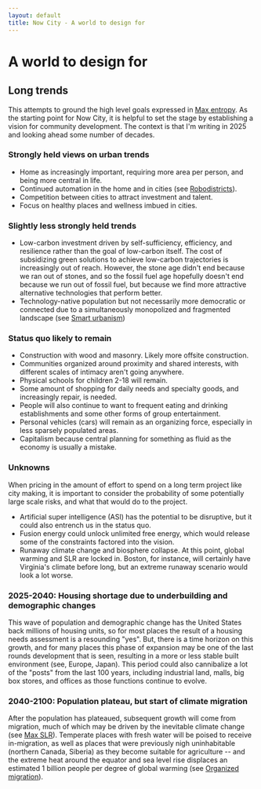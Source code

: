 ```yaml
---
layout: default
title: Now City - A world to design for
---
```

# A world to design for

## Long trends
This attempts to ground the high level goals expressed in [Max entropy](Max%20entropy.md). As the starting point for Now City, it is helpful to set the stage by establishing a vision for community development. The context is that I'm writing in 2025 and looking ahead some number of decades. 
### Strongly held views on urban trends
- Home as increasingly important, requiring more area per person, and being more central in life.
- Continued automation in the home and in cities (see [Robodistricts](Robodistricts.md)).
- Competition between cities to attract investment and talent.
- Focus on healthy places and wellness imbued in cities.
### Slightly less strongly held trends
- Low-carbon investment driven by self-sufficiency, efficiency, and resilience rather than the goal of low-carbon itself. The cost of subsidizing green solutions to achieve low-carbon trajectories is increasingly out of reach. However, the stone age didn't end because we ran out of stones, and so the fossil fuel age hopefully doesn't end because we run out of fossil fuel, but because we find more attractive alternative technologies that perform better.
- Technology-native population but not necessarily more democratic or connected due to a simultaneously monopolized and fragmented landscape (see [Smart urbanism](Smart%20urbanism.md))
### Status quo likely to remain
- Construction with wood and masonry. Likely more offsite construction.
- Communities organized around proximity and shared interests, with different scales of intimacy aren't going anywhere. 
- Physical schools for children 2-18 will remain. 
- Some amount of shopping for daily needs and specialty goods, and increasingly repair, is needed. 
- People will also continue to want to frequent eating and drinking establishments and some other forms of group entertainment.
- Personal vehicles (cars) will remain as an organizing force, especially in less sparsely populated areas.
- Capitalism because central planning for something as fluid as the economy is usually a mistake. 
### Unknowns
When pricing in the amount of effort to spend on a long term project like city making, it is important to consider the probability of some potentially large scale risks, and what that would do to the project. 
- Artificial super intelligence (ASI) has the potential to be disruptive, but it could also entrench us in the status quo. 
- Fusion energy could unlock unlimited free energy, which would release some of the constraints factored into the vision. 
- Runaway climate change and biosphere collapse. At this point, global warming and SLR are locked in. Boston, for instance, will certainly have Virginia's climate before long, but an extreme runaway scenario would look a lot worse. 
### 2025-2040: Housing shortage due to underbuilding and demographic changes
This wave of population and demographic change has the United States back millions of housing units, so for most places the result of a housing needs assessment is a resounding "yes". But, there is a time horizon on this growth, and for many places this phase of expansion may be one of the last rounds development that is seen, resulting in a more or less stable built environment (see, Europe, Japan). This period could also cannibalize a lot of the "posts" from the last 100 years, including industrial land, malls, big box stores, and offices as those functions continue to evolve.

### 2040-2100: Population plateau, but start of climate migration
After the population has plateaued, subsequent growth will come from migration, much of which may be driven by the inevitable climate change (see [Max SLR](Max%20SLR.md)). Temperate places with fresh water will be poised to receive in-migration, as well as places that were previously nigh uninhabitable (northern Canada, Siberia) as they become suitable for agriculture -- and the extreme heat around the equator and sea level rise displaces an estimated 1 billion people per degree of global warming (see [Organized migration](Organized%20migration.md)).